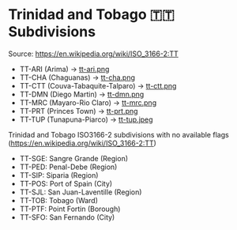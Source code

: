# Trinidad and Tobago 🇹🇹 Subdivisions

Source: https://en.wikipedia.org/wiki/ISO_3166-2:TT

* TT-ARI (Arima) -> [tt-ari.png](https://github.com/amckenna41/iso3166-flag-icons/blob/main/iso3166-2-icons/TT/tt-ari.png)
* TT-CHA (Chaguanas) -> [tt-cha.png](https://github.com/amckenna41/iso3166-flag-icons/blob/main/iso3166-2-icons/TT/tt-cha.png)
* TT-CTT (Couva-Tabaquite-Talparo) -> [tt-ctt.png](https://github.com/amckenna41/iso3166-flag-icons/blob/main/iso3166-2-icons/TT/tt-ctt.png)
* TT-DMN (Diego Martin) -> [tt-dmn.png](https://github.com/amckenna41/iso3166-flag-icons/blob/main/iso3166-2-icons/TT/tt-dmn.png)
* TT-MRC (Mayaro-Rio Claro) -> [tt-mrc.png](https://github.com/amckenna41/iso3166-flag-icons/blob/main/iso3166-2-icons/TT/tt-mrc.png)
* TT-PRT (Princes Town) -> [tt-prt.png](https://github.com/amckenna41/iso3166-flag-icons/blob/main/iso3166-2-icons/TT/tt-prt.png)
* TT-TUP (Tunapuna-Piarco) -> [tt-tup.jpeg](https://github.com/amckenna41/iso3166-flag-icons/blob/main/iso3166-2-icons/TT/tt-tup.jpeg)

Trinidad and Tobago ISO3166-2 subdivisions with no available flags (https://en.wikipedia.org/wiki/ISO_3166-2:TT)

* TT-SGE: Sangre Grande (Region)
* TT-PED: Penal-Debe (Region)
* TT-SIP: Siparia (Region)
* TT-POS: Port of Spain (City)
* TT-SJL: San Juan-Laventille (Region)
* TT-TOB: Tobago (Ward)
* TT-PTF: Point Fortin (Borough)
* TT-SFO: San Fernando (City)